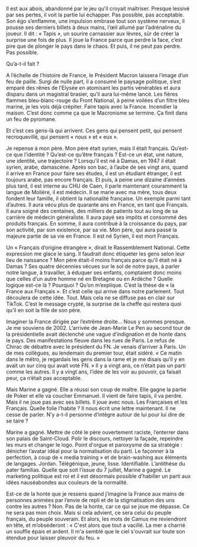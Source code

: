Il est aux abois, abandonné par le jeu qu’il croyait maîtriser. Presque lessivé
par ses pertes, il voit la partie lui échapper. Pas possible, pas acceptable.
Son égo s’enflamme, une impulsion embrase tout son système nerveux, il pousse
ses derniers billets à deux mains, l’œil allumé par l’adrénaline du joueur. Il
dit : « Tapis », un sourire carnassier aux lèvres, sûr de créer la surprise une
fois de plus.  Il joue la France parce que perdre la face, c’est pire que de
plonger le pays dans le chaos. Et puis, il ne peut pas perdre. Pas possible.

Qu’a-t-il fait ? 

A l’échelle de l’histoire de France, le Président Macron laissera l’image d’un
feu de paille. Surgi de nulle part, il a consumé le paysage politique, s’est
emparé des rênes de l’Elysée en atomisant les partis vénérables et aura disparu
dans un magistral brasier, qu’il aura lui-même lancé. Les fières
flammes bleu-blanc-rouge du Front National, à peine voilées d’un filtre bleu
marine, je les vois déjà crépiter.
Faire tapis avec la France. Incendier la maison. C’est donc comme ça
que le Macronisme se termine.  Ça finit dans un feu de pyromane. 

Et c’est ces gens-là qui arrivent.  Ces gens qui pensent petit, qui pensent
recroquevillé, qui pensent « nous » et « eux ».

Je repense à mon père. Mon père était syrien, mais il était français. Qu’est-ce
que l’identité ? Qu’est-ce qu’être français ? Est-ce un état, une nature, une
identité, une trajectoire ? Lorsqu’il est né à Damas, en 1947 il était syrien,
arabe, damascène. Après son bac, à l’aube de ses vingt ans, quand il arrive en
France pour faire ses études, il est un étudiant étranger, il est toujours
arabe, pas encore français.  Et puis, à peine une dizaine d’années plus tard, il
est interne au CHU de Caen, il parle maintenant couramment la langue de Molière,
il est médecin. Il se marie avec ma mère, tous deux fondent leur famille, il
obtient la nationalité française.  Un exemple parmi tant d’autres. Il aura vécu
plus de quarante ans en France, en tant que Français. Il aura soigné des
centaines, des milliers de patients tout au long de sa carrière de médecin
généraliste. Il aura payé ses impôts et consommé des produits français. En
somme, il aura contribué à la croissance du pays, par son activité, par son
existence, par sa vie. Mon père, qui aura passé la majeure partie de sa vie 
en France. Il est né Syrien, il est mort Français.

Un « Français d’origine étrangère », dirait le Rassemblement National. Cette
expression me glace le sang. Il faudrait donc étiqueter les gens selon leur lieu
de naissance ? Mon père était-il moins français parce qu’il était né à Damas ?
Ses quatre décennies vécues sur le sol de notre pays, à parler notre langue, à
travailler, à éduquer ses enfants, comptaient donc moins que celles d’un autre
homme né en Bretagne ou en Ardèche ? Quelle logique est-ce là ? Pourquoi ? Qu’on
m’explique.  C’est la thèse de « la France aux Français ». Et c’est celle qui
arrive dans notre parlement. Tout découlera de cette idée. Tout. Mais cela ne se
diffuse pas en clair sur TikTok. C’est le message crypté, la surprise de la
cheffe qui restera quoi qu’il en soit la fille de son père. 

Imaginer la France dirigée par l’extrême droite… Nous y sommes presque. Je me
souviens de 2002. L’arrivée de Jean-Marie Le Pen au second tour de la
présidentielle avait déclenché une vague d’indignation et de honte dans le pays.
Des manifestations fleuve dans les rues de Paris. Le refus de Chirac de débattre
avec le président du FN. Je venais d’arriver à Paris. Un de mes collègues, au
lendemain du premier tour, était sidéré. « Ce matin dans le métro, je regardais
les gens dans la rame et je me disais qu’il y en avait un sur cinq qui avait
voté FN. » Il y a vingt ans, ce n’était pas un parti comme les autres. Il y a
vingt ans, l’idée de les voir au pouvoir, ça faisait peur, ça n’était pas
acceptable.

Mais Marine a gagné. Elle a réussi son coup de maître. Elle gagne la partie de
Poker et elle va coucher Emmanuel. Il vient de faire tapis, il va perdre. Mais
il ne joue pas avec ses billets. Il joue avec nous. Les Françaises et les
Français. Quelle folie l’habite ? Il nous écrit une lettre maintenant. Il ne
cesse de parler. N’y a-t-il personne d’intègre autour de lui pour lui dire
de se taire ?

Marine a gagné. Mettre de côté le père ouvertement raciste, l’enterrer dans son palais de
Saint-Cloud. Polir le discours, nettoyer la façade, repeindre les murs et
changer le logo. Point d'orgue et paroxysme de sa stratégie : dénicher l’avatar idéal pour la
normalisation du parti. Le façonner à la perfection, à coup de « media training
» et de brain-washing aux éléments de langages. Jordan. Télégénique, jeune, lisse. Identifiable.
L’antithèse du pater familias. Quelle que soit l’issue du 7 juillet, Marine a
gagné.  Le marketing politique est roi et il est désormais possible d’habiller
un parti aux idées nauséabondes aux couleurs de la normalité. 

Est-ce de la honte que je ressens quand j’imagine la France aux mains de
personnes animées par l’envie de repli et de la stigmatisation des uns contre
les autres ?  Non. Pas de la honte, car ce qui se joue me dépasse. Ce ne sera
pas mon choix. Mais si cela advient, ce sera celui du peuple français, du peuple
souverain.  Et alors, les mots de Camus me reviendront en tête, et m’obséderont
: « C'est alors que tout a vacillé. La mer a charrié un souffle épais et ardent.
Il m'a semblé que le ciel s'ouvrait sur toute son étendue pour laisser pleuvoir
du feu. »
